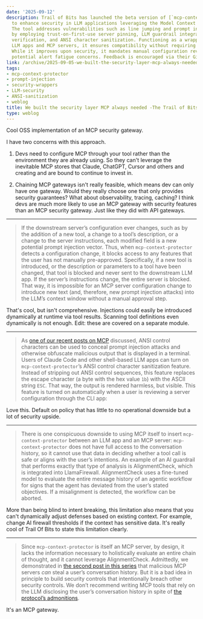 ```yaml
---
date: '2025-09-12'
description: Trail of Bits has launched the beta version of [`mcp-context-protector`](https://github.com/trailofbits/mcp-context-protector)
  to enhance security in LLM applications leveraging the Model Context Protocol (MCP).
  The tool addresses vulnerabilities such as line jumping and prompt injection attacks
  by employing trust-on-first-use server pinning, LLM guardrail integration for response
  verification, and ANSI character sanitization. Functioning as a wrapper between
  LLM apps and MCP servers, it ensures compatibility without requiring upstream modifications.
  While it improves upon security, it mandates manual configuration reviews, raising
  potential alert fatigue concerns. Feedback is encouraged via their GitHub repository.
link: /archive/2025-09-05-we-built-the-security-layer-mcp-always-needed-the-trail-of-bits-blog
tags:
- mcp-context-protector
- prompt-injection
- security-wrappers
- LLM-security
- ANSI-sanitization
- weblog
title: We built the security layer MCP always needed -The Trail of Bits Blog
type: weblog
---
```


Cool OSS implementation of an MCP security gateway.

I have two concerns with this approach.

1. Devs need to configure MCP through your tool rather than the environment they are already using. So they can't leverage the inevitable MCP stores that Claude, ChatGPT, Cursor and others and creating and are bound to continue to invest in.

2. Chaining MCP gateways isn't really feasible, which means dev can only have one gateway. Would they really choose one that only provides security guarantees? What about observability, tracing, caching? I think devs are much more likely to use an MCP gateway with security features than an MCP security gateway. Just like they did with API gateways.

---

> If the downstream server’s configuration ever changes, such as by the addition of a new tool, a change to a tool’s description, or a change to the server instructions, each modified field is a new potential prompt injection vector. Thus, when `mcp-context-protector` detects a configuration change, it blocks access to any features that the user has not manually pre-approved. Specifically, if a new tool is introduced, or the description or parameters to a tool have been changed, that tool is blocked and never sent to the downstream LLM app. If the server’s instructions change, the entire server is blocked. That way, it is impossible for an MCP server configuration change to introduce new text (and, therefore, new prompt injection attacks) into the LLM’s context window without a manual approval step.

That's cool, but isn't comprehensive. Injections could easily be introduced dynamically at runtime via tool results. Scanning tool definitions even dynamically is not enough. Edit: these are covered on a separate module.

---

> As [one of our recent posts on MCP](https://blog.trailofbits.com/2025/04/29/deceiving-users-with-ansi-terminal-codes-in-mcp/) discussed, ANSI control characters can be used to conceal prompt injection attacks and otherwise obfuscate malicious output that is displayed in a terminal. Users of Claude Code and other shell-based LLM apps can turn on `mcp-context-protector`’s ANSI control character sanitization feature. Instead of stripping out ANSI control sequences, this feature replaces the escape character (a byte with the hex value `1b`) with the ASCII string `ESC`. That way, the output is rendered harmless, but visible. This feature is turned on automatically when a user is reviewing a server configuration through the CLI app:

Love this. Default on policy that has little to no operational downside but a lot of security upside.

---

> There is one conspicuous downside to using MCP itself to insert `mcp-context-protector` between an LLM app and an MCP server: `mcp-context-protector` does not have full access to the conversation history, so it cannot use that data in deciding whether a tool call is safe or aligns with the user’s intentions. An example of an AI guardrail that performs exactly that type of analysis is AlignmentCheck, which is integrated into LlamaFirewall. AlignmentCheck uses a fine-tuned model to evaluate the entire message history of an agentic workflow for signs that the agent has deviated from the user’s stated objectives. If a misalignment is detected, the workflow can be aborted.

More than being blind to intent breaking, this limitation also means that you can't dynamically adjust defenses based on existing context. For example, change AI firewall thresholds if the context has sensitive data.
It's really cool of Trail Of Bits to state this limitation clearly.

---

> Since `mcp-context-protector` is itself an MCP server, by design, it lacks the information necessary to holistically evaluate an entire chain of thought, and it cannot leverage AlignmentCheck. Admittedly, we demonstrated in [the second post in this series](https://blog.trailofbits.com/2025/04/23/how-mcp-servers-can-steal-your-conversation-history/) that malicious MCP servers _can_ steal a user’s conversation history. But it is a bad idea in principle to build security controls that intentionally breach other security controls. We don’t recommend writing MCP tools that rely on the LLM disclosing the user’s conversation history in spite of [the protocol’s admonitions](https://modelcontextprotocol.io/specification/2025-03-26/architecture#design-principles).

It's an MCP gateway.

